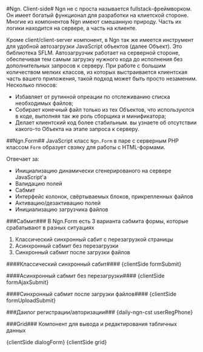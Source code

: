 #Ngn. Client-side#
Ngn не с проста называется fullstack-фреймворком. Он имеет богатый функционал для
разработки на клиетской стороне. Многие из компонентов Ngn имеют смешанную природу.
Часть их логики находится на сервере, а часть на клиенте.

Кроме client/client-server компонент, в Ngn так же имеется инструмент для удобной
автозагрузки JavaScript объектов (далее Объект). Это библиотека SFLM. Автозагрузчик работает на серверной
стороне, обеспечивая тем самым загрузку нужного кода до исполнения без дополнительных запросов
к серверу. При работе с большим количеством мелких классов, из которых выстраивается клиентская
часть вашего приложения, такой подход может быть просто незаменим. Несколько плюсов:

- Избавляет от рутинной опреации по отслеживанию списка необходимых файлов;
- Собирает конечный файл только из тех Объектов, что используются в коде, выполняя так же роль сборщика и минификатора;
- Делает клиентский код более стабильным. вы узнаете об отсутствии какого-то Объекта на этапе запроса к серверу.

##Ngn.Form##
JavaScript класс `Ngn.Form` в паре с серверным PHP классом `Form` образует
свзяку для работы с HTML-формами.

Отвечает за:

- Инициализацию динамически сгенерированого на сервере JavaScript'а
- Валидацию полей
- Сабмит
- Интерфейс колонок, свёртываемых блоков, прикрепленных файлов
- Активацию/дезактивацию полей
- Инициализацию загрузчика файлов

###Сабмит###
В Ngn.Form есть 3 варианта сабмита формы, которые срабатывают в разных ситуациях

1. Классический синхронный сабит с перезагрузкой страницы
2. Асинхронный сабмит без перезагрузки
3. Синхронный сабмит после загрузки файлов

####Классический синхронный сабит####
{clientSide formSubmit}

####Асинхронный сабмит без перезагрузки####
{clientSide formAjaxSubmit}

####Синхронный сабмит после загрузки файлов####
{clientSide formUploadSubmit}

###Даилог регистрации/авторизации###
{daily-ngn-cst userRegPhone}

###Grid###
Компонент для вывода и редактирования табличных данных

{clientSide dialogForm}
{clientSide grid}